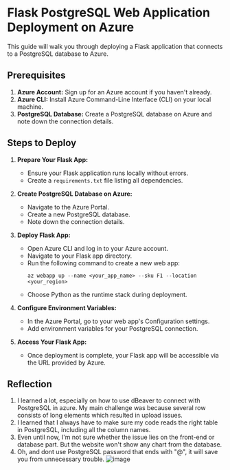# Flask PostgreSQL Web Application Deployment on Azure

This guide will walk you through deploying a Flask application that connects to a PostgreSQL database to Azure.

## Prerequisites

1. **Azure Account:** Sign up for an Azure account if you haven't already.
2. **Azure CLI:** Install Azure Command-Line Interface (CLI) on your local machine.
3. **PostgreSQL Database:** Create a PostgreSQL database on Azure and note down the connection details.

## Steps to Deploy

1. **Prepare Your Flask App:**
   - Ensure your Flask application runs locally without errors.
   - Create a `requirements.txt` file listing all dependencies.

2. **Create PostgreSQL Database on Azure:**
   - Navigate to the Azure Portal.
   - Create a new PostgreSQL database.
   - Note down the connection details.

3. **Deploy Flask App:**
   - Open Azure CLI and log in to your Azure account.
   - Navigate to your Flask app directory.
   - Run the following command to create a new web app:
     ```
     az webapp up --name <your_app_name> --sku F1 --location <your_region>
     ```
   - Choose Python as the runtime stack during deployment.

4. **Configure Environment Variables:**
   - In the Azure Portal, go to your web app's Configuration settings.
   - Add environment variables for your PostgreSQL connection.

5. **Access Your Flask App:**
   - Once deployment is complete, your Flask app will be accessible via the URL provided by Azure.

## Reflection
1. I learned a lot, especially on how to use dBeaver to connect with PostgreSQL in azure. My main challenge was because several row consists of long elements which resulted in upload issues.
2. I learned that I always have to make sure my code reads the right table in PostgreSQL, including all the column names.
3. Even until now, I'm not sure whether the issue lies on the front-end or database part. But the website won't show any chart from the database.
4. Oh, and dont use PostgreSQL password that ends with "@", it will save you from unnecessary trouble.
   ![image](https://github.com/gheacs/lab5/assets/132538718/24fc6237-a189-47bc-83f9-1f1b836b9824)


   
